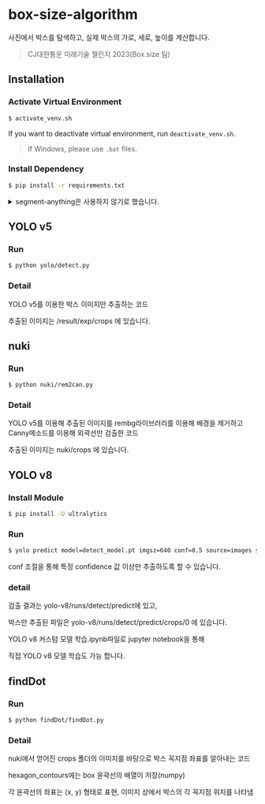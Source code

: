 # box-size-algorithm

사진에서 박스를 탐색하고, 실제 박스의 가로, 세로, 높이를 계산합니다.

> CJ대한통운 미래기술 챌린지 2023(Box.size 팀)

## Installation

### Activate Virtual Environment

```sh
$ activate_venv.sh
```

If you want to deactivate virtual environment, run `deactivate_venv.sh`.

> If Windows, please use `.bat` files.

### Install Dependency

```sh
$ pip install -r requirements.txt
```
<details>
<summary>segment-anything은 사용하지 않기로 했습니다.</summary>

* ~~[CUDA Toolkit 11.8.0](https://developer.nvidia.com/cuda-11-8-0-download-archive)~~
* ~~[cuDNN v8.8.0 for CUDA 11.x](https://developer.nvidia.com/rdp/cudnn-archive)~~

> 


### Import Model

~~[Download sam_vit_h_4b8939.pth](https://dl.fbaipublicfiles.com/segment_anything/sam_vit_h_4b8939.pth), and place to `/models`.~~

> `sam_vit_h_4b8939.pth` is a model provided by Facebook Research.

</details>

## YOLO v5

### Run

```sh
$ python yolo/detect.py
```

### Detail

YOLO v5를 이용한 박스 이미지만 추출하는 코드

추출된 이미지는 /result/exp/crops 에 있습니다.

## nuki

### Run

```sh
$ python nuki/rem2can.py
```

### Detail

YOLO v5를 이용해 추출된 이미지를 
rembg라이브러리를 이용해 배경을 제거하고 
Canny메소드를 이용해 외곽선만 검출한 코드

추출된 이미지는 nuki/crops 에 있습니다.

## YOLO v8

### Install Module

```sh
$ pip install -U ultralytics
```

### Run

```sh
$ yolo predict model=detect_model.pt imgsz=640 conf=0.5 source=images save_crop=True
```
conf 조절을 통해 특정 confidence 값 이상만 추출하도록 할 수 있습니다.

### detail

검출 결과는 yolo-v8/runs/detect/predict에 있고,

박스만 추출된 파일은 yolo-v8/runs/detect/predict/crops/0 에 있습니다.

YOLO v8 커스텀 모델 학습.ipynb파일로 jupyter notebook을 통해 

직접 YOLO v8 모델 학습도 가능 합니다.

## findDot

### Run

```sh
$ python findDot/findDot.py
```

### Detail

nuki에서 얻어진 crops 폴더의 이미지를 바탕으로 박스 꼭지점 좌표를 알아내는 코드

hexagon_contours에는 box 윤곽선의 배열이 저장(numpy)

각 윤곽선의 좌표는 (x, y) 형태로 표현, 이미지 상에서 박스의 각 꼭지점 위치를 나타냄